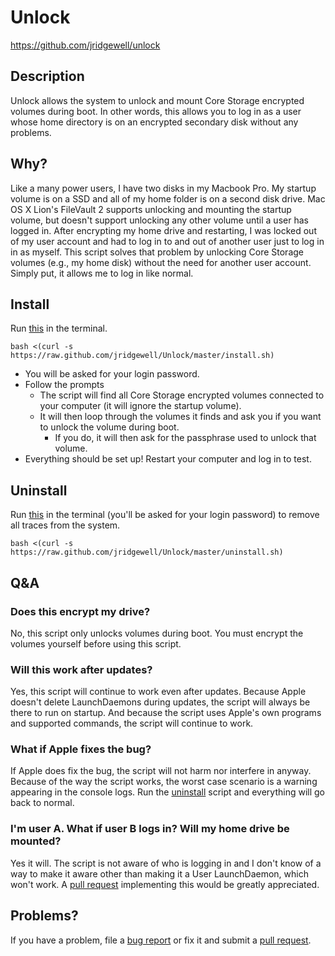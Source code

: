 Unlock
=========

https://github.com/jridgewell/unlock


## Description

Unlock allows the system to unlock and mount Core Storage encrypted volumes
during boot. In other words, this allows you to log in as a user whose home
directory is on an encrypted secondary disk without any problems.


## Why?

Like a many power users, I have two disks in my Macbook Pro. My startup volume
is on a SSD and all of my home folder is on a second disk drive. Mac OS X Lion's
FileVault 2 supports unlocking and mounting the startup volume, but doesn't
support unlocking any other volume until a user has logged in. After encrypting
my home drive and restarting, I was locked out of my user account and had to log
in to and out of another user just to log in in as myself. This script solves
that problem by unlocking Core Storage volumes (e.g., my home disk) without the
need for another user account. Simply put, it allows me to log in like normal.


## Install

Run [this][install] in the terminal.

    bash <(curl -s https://raw.github.com/jridgewell/Unlock/master/install.sh)

- You will be asked for your login password.
- Follow the prompts
  * The script will find all Core Storage encrypted volumes connected to your
	computer (it will ignore the startup volume).
  * It will then loop through the volumes it finds and ask you if you want to
	unlock the volume during boot.
	+ If you do, it will then ask for the passphrase used to unlock that volume.
- Everything should be set up! Restart your computer and log in to test.


## Uninstall

Run [this][uninstall] in the terminal (you'll be asked for your login password)
to remove all traces from the system.

    bash <(curl -s https://raw.github.com/jridgewell/Unlock/master/uninstall.sh)


## Q&A

### Does this encrypt my drive?
No, this script only unlocks volumes during boot. You must encrypt the volumes
yourself before using this script.
### Will this work after updates?
Yes, this script will continue to work even after updates. Because Apple doesn't
delete LaunchDaemons during updates, the script will always be there to run on
startup. And because the script uses Apple's own programs and supported
commands, the script will continue to work.
### What if Apple fixes the bug?
If Apple does fix the bug, the script will not harm nor interfere in anyway.
Because of the way the script works, the worst case scenario is a warning
appearing in the console logs. Run the [uninstall][uninstall] script and
everything will go back to normal.
### I'm user A. What if user B logs in? Will my home drive be mounted?
Yes it will. The script is not aware of who is logging in and I don't know of a
way to make it aware other than making it a User LaunchDaemon, which won't work.
A [pull request][pull] implementing this would be greatly appreciated.

## Problems?

If you have a problem, file a [bug report][issue] or fix it and submit a [pull
request][pull].

[install]: https://raw.github.com/jridgewell/Unlock/master/install.sh
[uninstall]: https://raw.github.com/jridgewell/Unlock/master/uninstall.sh
[issue]: https://github.com/jridgewell/unlock/issues
[pull]: https://github.com/jridgewell/unlock/pulls
